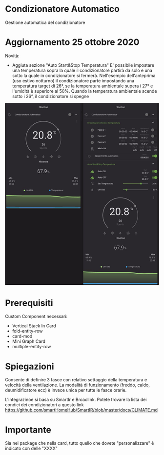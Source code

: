 # Condizionatore Automatico
Gestione automatica del condizionatore

# Aggiornamento 25 ottobre 2020
Novità:
  - Aggiuta sezione "Auto Start&Stop Temperatura"
    E' possibile impostare una temperatura sopra la quale il condizionatore partirà da solo e una sotto la quale in condizionatore si fermerà.
    Nell'esempio dell'anteprima (uso estivo notturno) il condizionatore parte impostando una temperatura target di 26°, se la temperatura ambientale supera i 27° e l'umidità è superiore al 50%. Quando la temperatura ambientale scende sotto i 26°, il condizionatore si spegne

<img src="https://github.com/calas80/condizionatore_automatico/blob/master/Anteprima.jpg" alt="Anteprima">

# Prerequisiti
Custom Component necessari:
  - Vertical Stack In Card
  - fold-entity-row
  - card-mod
  - Mini Graph Card
  - multiple-entity-row

# Spiegazioni
Consente di definire 3 fasce con relativo settaggio della temperatura e velocità della ventilazione. La modalità di funzionamento (freddo, caldo, deumidificatore ecc) è invece unica per tutte le fasce orarie.

L'integrazinoe si basa su SmartIr e Broadlink. Potete trovare la lista dei condici dei condizionatori a questo link https://github.com/smartHomeHub/SmartIR/blob/master/docs/CLIMATE.md 


# Importante
Sia nel package che nella card, tutto quello che dovete "personalizzare" è indicato con delle "XXXX"
